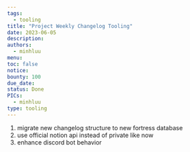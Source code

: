 ```yaml
---
tags:
  - tooling
title: "Project Weekly Changelog Tooling"
date: 2023-06-05
description:
authors:
  - minhluu
menu:
toc: false
notice:
bounty: 100
due_date:
status: Done
PICs:
  - minhluu
type: tooling
---
```

1) migrate new changelog structure to new fortress database
2) use official notion api instead of private like now
3) enhance discord bot behavior
